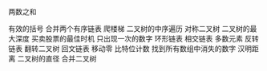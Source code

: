  两数之和

 有效的括号
 合并两个有序链表
 爬楼梯
 二叉树的中序遍历
 对称二叉树
 二叉树的最大深度
 买卖股票的最佳时机
 只出现一次的数字
 环形链表
 相交链表
 多数元素
 反转链表
 翻转二叉树
 回文链表
 移动零
 比特位计数
 找到所有数组中消失的数字
 汉明距离
 二叉树的直径
 合并二叉树